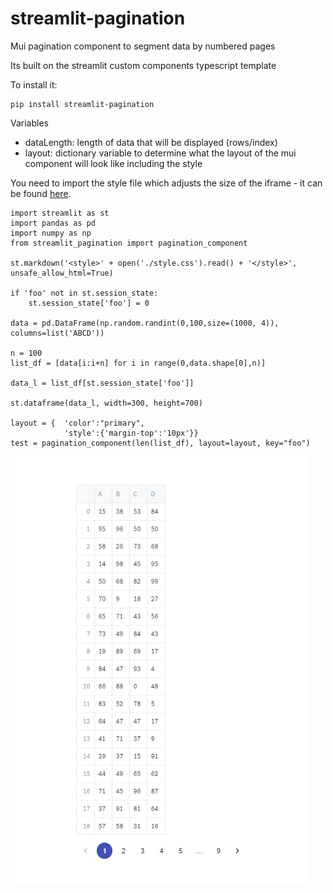 # streamlit-pagination
Mui pagination component to segment data by numbered pages


Its built on the streamlit custom components typescript template

To install it:

```
pip install streamlit-pagination
```

Variables
- dataLength: length of data that will be displayed (rows/index)
- layout: dictionary variable to determine what the layout of the mui component will look like including the style

You need to import the style file which adjusts the size of the iframe - it can be found [here](https://github.com/Socvest/streamlit-pagination/tree/main/streamlit_pagination).

```
import streamlit as st
import pandas as pd
import numpy as np
from streamlit_pagination import pagination_component

st.markdown('<style>' + open('./style.css').read() + '</style>', unsafe_allow_html=True)

if 'foo' not in st.session_state:
    st.session_state['foo'] = 0 

data = pd.DataFrame(np.random.randint(0,100,size=(1000, 4)), columns=list('ABCD')) 
    
n = 100  
list_df = [data[i:i+n] for i in range(0,data.shape[0],n)] 

data_l = list_df[st.session_state['foo']] 

st.dataframe(data_l, width=300, height=700)

layout = {  'color':"primary", 
            'style':{'margin-top':'10px'}}
test = pagination_component(len(list_df), layout=layout, key="foo")
```
![pagination.jpg](./img/pagination.jpg) 
